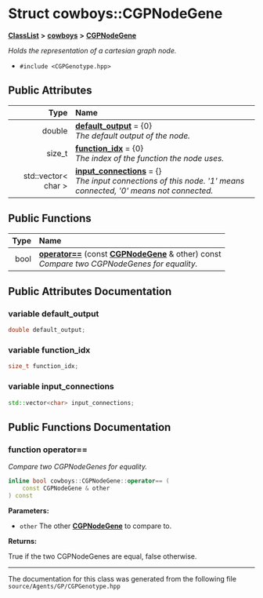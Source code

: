 

# Struct cowboys::CGPNodeGene



[**ClassList**](annotated.md) **>** [**cowboys**](namespacecowboys.md) **>** [**CGPNodeGene**](structcowboys_1_1_c_g_p_node_gene.md)



_Holds the representation of a cartesian graph node._ 

* `#include <CGPGenotype.hpp>`





















## Public Attributes

| Type | Name |
| ---: | :--- |
|  double | [**default\_output**](#variable-default_output)   = {0}<br>_The default output of the node._  |
|  size\_t | [**function\_idx**](#variable-function_idx)   = {0}<br>_The index of the function the node uses._  |
|  std::vector&lt; char &gt; | [**input\_connections**](#variable-input_connections)   = {}<br>_The input connections of this node. '1' means connected, '0' means not connected._  |
















## Public Functions

| Type | Name |
| ---: | :--- |
|  bool | [**operator==**](#function-operator) (const [**CGPNodeGene**](structcowboys_1_1_c_g_p_node_gene.md) & other) const<br>_Compare two CGPNodeGenes for equality._  |




























## Public Attributes Documentation




### variable default\_output 

```C++
double default_output;
```






### variable function\_idx 

```C++
size_t function_idx;
```






### variable input\_connections 

```C++
std::vector<char> input_connections;
```



## Public Functions Documentation




### function operator== 

_Compare two CGPNodeGenes for equality._ 
```C++
inline bool cowboys::CGPNodeGene::operator== (
    const CGPNodeGene & other
) const
```





**Parameters:**


* `other` The other [**CGPNodeGene**](structcowboys_1_1_c_g_p_node_gene.md) to compare to. 



**Returns:**

True if the two CGPNodeGenes are equal, false otherwise. 





        

------------------------------
The documentation for this class was generated from the following file `source/Agents/GP/CGPGenotype.hpp`

